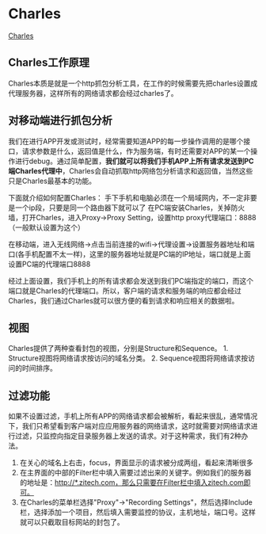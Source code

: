 # Charles

[Charles](http://blog.csdn.net/qianhong_/article/details/52511223)

## Charles工作原理

Charles本质是就是一个http抓包分析工具，在工作的时候需要先把charles设置成代理服务器，这样所有的网络请求都会经过charles了。

## 对移动端进行抓包分析

我们在进行APP开发或测试时，经常需要知道APP的每一步操作调用的是哪个接口，请求参数是什么，返回值是什么，作为服务端，有时还需要对APP的某一个操作进行debug。通过简单配置，**我们就可以将我们手机APP上所有请求发送到PC端Charles代理中**，Charles会自动抓取http网络包分析请求和返回值，当然这些只是Charles最基本的功能。

下面就介绍如何配置Charles： 手下手机和电脑必须在一个局域网内，不一定非要是一个ip段，只要是同一个路由器下就可以了 在PC端安装Charles，关掉防火墙，打开Charles，进入Proxy-&gt;Proxy Setting，设置http proxy代理端口：8888（一般默认设置为这个）

在移动端，进入无线网络-&gt;点击当前连接的wifi-&gt;代理设置-&gt;设置服务器地址和端口\(各手机配置不太一样\)，这里的服务器地址就是PC端的IP地址，端口就是上面设置PC端的代理端口8888

经过上面设置，我们手机上的所有请求都会发送到我们PC端指定的端口，而这个端口就是Charles的代理端口。所以，客户端的请求和服务端的响应都会经过Charles，我们通过Charles就可以很方便的看到请求和响应相关的数据啦。

## 视图

Charles提供了两种查看封包的视图，分别是Structure和Sequence。 1. Structure视图将网络请求按访问的域名分类。 2. Sequence视图将网络请求按访问的时间排序。

## 过滤功能

如果不设置过滤，手机上所有APP的网络请求都会被解析，看起来很乱，通常情况下，我们只希望看到客户端对应应用服务器的网络请求，这时就需要对网络请求进行过滤，只监控向指定目录服务器上发送的请求。对于这种需求，我们有2种办法。

1. 在关心的域名上右击，focus，界面显示的请求被分成两组，看起来清晰很多
2. 在主界面的中部的Filter栏中填入需要过滤出来的关键字。例如我们的服务器的地址是：[http://\*.zitech.com，那么只需要在Filter栏中填入zitech.com即可。](http://*.zitech.com，那么只需要在Filter栏中填入zitech.com即可。)
3. 在Charles的菜单栏选择"Proxy"-&gt;"Recording Settings"，然后选择Include栏，选择添加一个项目，然后填入需要监控的协议，主机地址，端口号。这样就可以只截取目标网站的封包了。

